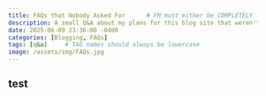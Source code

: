 ```yaml
---
title: FAQs that Nobody Asked For      # FM must either be COMPLETELY filled out or EMPTY between the lines for site to not break
description: A small Q&A about my plans for this blog site that weren't covered in the About page.
date: 2025-06-09 23:36:00 -0400
categories: [Blogging, FAQs]
tags: [q&a]     # TAG names should always be lowercase
image: /assets/img/FAQs.jpg
---
```


## test